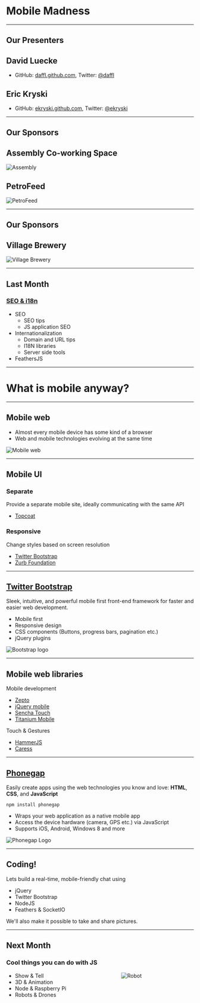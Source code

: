 # Mobile Madness

---

## Our Presenters

## David Luecke

* GitHub: [daffl.github.com](http://daffl.github.com), Twitter: [@daffl](http://twitter.com/daffl)

## Eric Kryski

* GitHub: [ekryski.github.com](http://ekryski.github.com), Twitter: [@ekryski](http://twitter.com/ekryski)

---

## Our Sponsors

## Assembly Co-working Space

![Assembly](images/sponsors/assembly_logo.png)

## PetroFeed

![PetroFeed](images/sponsors/pf-logo.png)

---

## Our Sponsors

## Village Brewery

![Village Brewery](images/sponsors/village_brewery_logo_inverted.png)

---

## Last Month

### [SEO & i18n](http://yycjs.com/seo-i18n)

* SEO
    * SEO tips
    * JS application SEO
* Internationalization
    * Domain and URL tips
    * I18N libraries
    * Server side tools
* FeathersJS

---

# What is mobile anyway?

---

## Mobile web

- Almost every mobile device has some kind of a browser
- Web and mobile technologies evolving at the same time

![Mobile web](images/mobile_web.png)

---

## Mobile UI

### Separate

Provide a separate mobile site, ideally communicating with the same API

- [Topcoat](http://topcoat.io/)

### Responsive

Change styles based on screen resolution

- [Twitter Bootstrap](http://getbootstrap.com/)
- [Zurb Foundation](http://foundation.zurb.com/)

---

## [Twitter Bootstrap](http://getbootstrap.com/)

Sleek, intuitive, and powerful mobile first front-end framework for faster and easier web development.

- Mobile first
- Responsive design
- CSS components (Buttons, progress bars, pagination etc.)
- jQuery plugins

![Bootstrap logo](images/bootstrap-logo.png)

---

## Mobile web libraries

Mobile development

- [Zepto](http://zeptojs.com/)
- [jQuery mobile](http://jquerymobile.com/)
- [Sencha Touch](http://www.sencha.com/products/touch)
- [Titanium Mobile](http://www.appcelerator.com/products/titanium-mobile-application-development/)

Touch & Gestures

- [HammerJS](http://eightmedia.github.io/hammer.js/)
- [Caress](http://caressjs.com/)

---

## [Phonegap]()

Easily create apps using the web technologies you know and love: __HTML__, __CSS__, and __JavaScript__

    npm install phonegap


- Wraps your web application as a native mobile app
- Access the device hardware (camera, GPS etc.) via JavaScript
- Supports iOS, Android, Windows 8 and more

![Phonegap Logo](images/phonegap-logo.png)

---

## Coding!

Lets build a real-time, mobile-friendly chat using

- jQuery
- Twitter Bootstrap
- NodeJS
- Feathers & SocketIO

We'll also make it possible to take and share pictures.

---

## Next Month

### Cool things you can do with JS

<img alt="Robot" src="images/robot.png" style="float: right; margin-right: 10em;" />

* Show & Tell
* 3D & Animation
* Node & Raspberry Pi
* Robots & Drones


